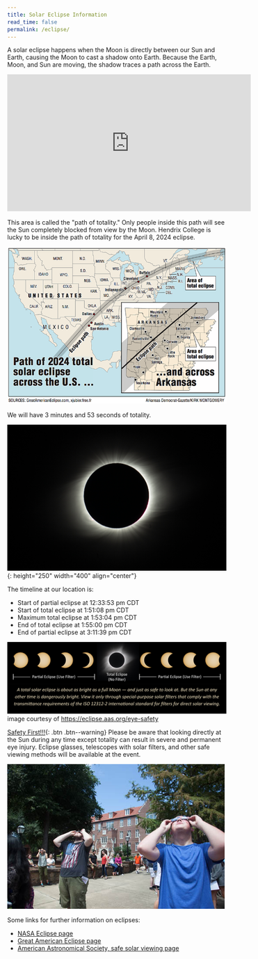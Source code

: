 ```yaml
---
title: Solar Eclipse Information
read_time: false
permalink: /eclipse/
---
```

A solar eclipse happens when the Moon is directly between our Sun and Earth, causing the Moon to cast a shadow onto Earth. Because the Earth, Moon, and Sun are moving, the shadow traces a path across the Earth. 

<iframe width="560" height="315" src="https://www.youtube.com/embed/sOpYoO_SK7o" title="YouTube video player" frameborder="0" allow="accelerometer; autoplay; clipboard-write; encrypted-media; gyroscope; picture-in-picture; web-share" allowfullscreen></iframe>

This area is called the "path of totality." Only people inside this path will see the Sun completely blocked from view by the Moon. Hendrix College is lucky to be inside the path of totality for the April 8, 2024 eclipse.

![Test](../assets/images/map.png)

We will have 3 minutes and 53 seconds of totality.

![Test](../assets/images/TotalSolarEclipse.jpg){: height="250" width="400" align="center"}

The timeline at our location is:
- Start of partial eclipse at 12:33:53 pm CDT
- Start of total eclipse at 1:51:08 pm CDT
- Maximum total eclipse at 1:53:04 pm CDT
- End of total eclipse at 1:55:00 pm CDT
- End of partial eclipse at 3:11:39 pm CDT

 
 ![Test](../assets/images/filtersafety.png)
 image courtesy of https://eclipse.aas.org/eye-safety

 [Safety First!!!](#link){: .btn .btn--warning} Please be aware that looking directly at the Sun during any time except totality can result in severe and permanent eye injury. Eclipse glasses, telescopes with solar filters, and other safe viewing methods will be available at the event.


![Test](../assets/images/SolarEclipseInfo1.jpg)

Some links for further information on eclipses:
- <a href="https://solarsystem.nasa.gov/eclipses/home/">NASA Eclipse page</a>
- <a href="https://www.greatamericaneclipse.com/">Great American Eclipse page</a>
- <a href="https://eclipse.aas.org/eye-safety">American Astronomical Society, safe solar viewing page</a>


